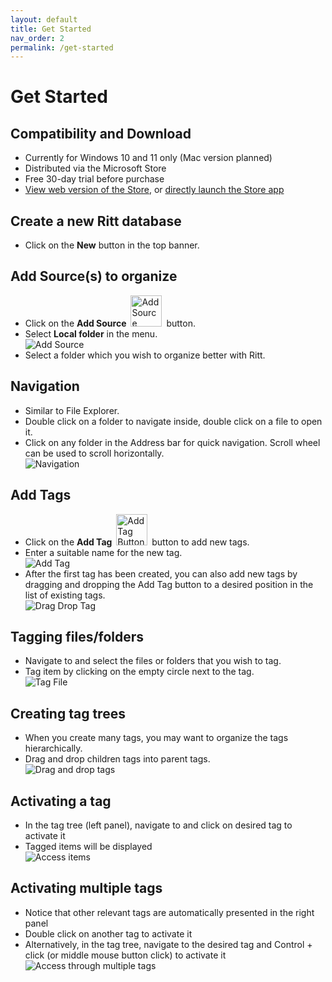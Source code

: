 ```yaml
---
layout: default
title: Get Started
nav_order: 2
permalink: /get-started
---
```


# Get Started

## Compatibility and Download

- Currently for Windows 10 and 11 only (Mac version planned)
- Distributed via the Microsoft Store
- Free 30-day trial before purchase
- [View web version of the Store](https://www.microsoft.com/store/apps/9N020ZXP2Z1G?cid=storebadge&ocid=badge), or [directly launch the Store app](ms-windows-store://pdp/?ProductId=9N020ZXP2Z1G)


## Create a new Ritt database

- Click on the **New** button in the top banner.

## Add Source(s) to organize

- Click on the **Add Source** <img src="img/Button-Add-Source.PNG" alt="Add Source Button" width="50" style="padding: 0px 3px 0px 3px"/> button.
- Select **Local folder** in the menu. <br/>![Add Source](/img/Add-Source.png)
- Select a folder which you wish to organize better with Ritt.

## Navigation

- Similar to File Explorer.
- Double click on a folder to navigate inside, double click on a file to open it.
- Click on any folder in the Address bar for quick navigation. Scroll wheel can be used to scroll horizontally.<br/>![Navigation](/img/Navigation-AddressBar.png)

## Add Tags

- Click on the **Add Tag** <img src="img/Button-Add-Tag.PNG" alt="Add Tag Button" width="50" style="padding: 0px 3px 0px 3px"/> button to add new tags.
- Enter a suitable name for the new tag. <br/>![Add Tag](/img/Add-Tag.png)
- After the first tag has been created, you can also add new tags by dragging and dropping the Add Tag button to a desired position in the list of existing tags. <br/>![Drag Drop Tag](/img/GIF-Drag-Drop-New-Tag.gif)


## Tagging files/folders

- Navigate to and select the files or folders that you wish to tag.
- Tag item by clicking on the empty circle next to the tag. <br/>![Tag File](/img/Tag-File.png)

## Creating tag trees

- When you create many tags, you may want to organize the tags hierarchically.
- Drag and drop children tags into parent tags. <br/>![Drag and drop tags](/img/Tag-tree-drag-and-drop.png)

## Activating a tag

- In the tag tree (left panel), navigate to and click on desired tag to activate it
- Tagged items will be displayed <br/>![Access items](/img/Access-through-tags.png)

## Activating multiple tags

- Notice that other relevant tags are automatically presented in the right panel
- Double click on another tag to activate it
- Alternatively, in the tag tree, navigate to the desired tag and Control + click (or middle mouse button click) to activate it <br/>![Access through multiple tags](/img/Access-through-multiple-tags.png)